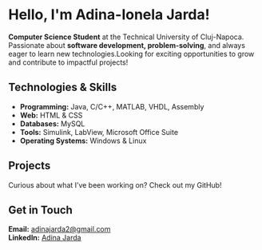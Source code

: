 # Hello, I'm Adina-Ionela Jarda!

**Computer Science Student** at the Technical University of Cluj-Napoca. Passionate about **software development, problem-solving**, and always eager to learn new technologies.Looking for exciting opportunities to grow and contribute to impactful projects!

## Technologies & Skills
- **Programming:** Java, C/C++, MATLAB, VHDL, Assembly
- **Web:** HTML & CSS
- **Databases:** MySQL
- **Tools:** Simulink, LabView, Microsoft Office Suite
- **Operating Systems:** Windows & Linux

## Projects
Curious about what I’ve been working on? Check out my GitHub! 

## Get in Touch
**Email:** adinajarda2@gmail.com  
**LinkedIn:** [Adina Jarda](https://www.linkedin.com/in/adina-jarda)
